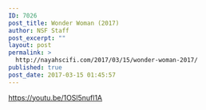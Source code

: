 ```yaml
---
ID: 7026
post_title: Wonder Woman (2017)
author: NSF Staff
post_excerpt: ""
layout: post
permalink: >
  http://nayahscifi.com/2017/03/15/wonder-woman-2017/
published: true
post_date: 2017-03-15 01:45:57
---
```

https://youtu.be/1OSl5nufl1A